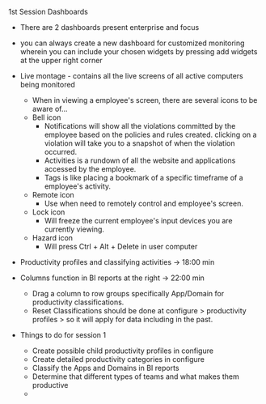 1st Session
Dashboards 
- There are 2 dashboards present enterprise and focus
- you can always create a new dashboard for customized monitoring wherein you can include your chosen widgets by pressing add widgets at the upper right corner
- Live montage - contains all the live screens of all active computers being monitored
	- When in viewing a employee's screen, there are several icons to be aware of...
	- Bell icon
		- Notifications will show all the violations committed by the employee based on the policies and rules created. clicking on a violation will take you to a snapshot of when the violation occurred.
		- Activities is a rundown of all the website and applications accessed by the employee.
		- Tags is like placing a bookmark of a specific timeframe of a employee's activity. 
	- Remote icon
		- Use when need to remotely control and employee's screen.
	- Lock icon
		- Will freeze the current employee's input devices you are currently viewing.
	- Hazard icon
		- Will press Ctrl + Alt + Delete in user computer
- Productivity profiles and classifying activities -> 18:00 min
- Columns function in BI reports at the right -> 22:00 min
	- Drag a column to row groups specifically App/Domain for productivity classifications.
	- Reset Classifications should be done at configure > productivity profiles > so it will apply for data including in the past.

- Things to do for session 1
	- Create possible child productivity profiles in configure
	- Create detailed productivity categories in configure
	- Classify the Apps and Domains in BI reports
	- Determine that different types of teams and what makes them productive
	- 
